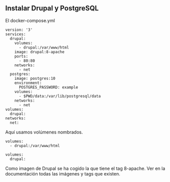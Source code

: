 Instalar Drupal y PostgreSQL
---------------

El docker-compose.yml

    version: '3'
    services:
      drupal:
        volumes:
          - drupal:/var/www/html
        image: drupal:8-apache
        ports:
          - 80:80
        networks:
          - net
      postgres:
        image: postgres:10
        environment:
          POSTGRES_PASSWORD: example
        volumes:
          - $PWD/data:/var/lib/postgresql/data
        networks:
          - net
    volumes:
      drupal:
    networks:
      net:

Aquí usamos volúmenes nombrados. 

    volumes:
      - drupal:/var/www/html

    volumes:
      drupal:
      
Como imagen de Drupal se ha cogido la que tiene el tag 8-apache. Ver en la documentación
todas las imágenes y tags que existen.